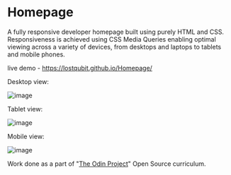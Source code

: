 # Homepage

A fully responsive developer homepage built using purely HTML and CSS. Responsiveness is achieved using CSS Media Queries enabling optimal viewing across a variety of devices, from desktops and laptops to tablets and mobile phones.

live demo - https://lostqubit.github.io/Homepage/

Desktop view:

![image](https://github.com/lostqubit/Homepage/assets/31575513/cc7a9676-b33a-415f-9b74-5aec9e27a335)

Tablet view:

![image](https://github.com/lostqubit/Homepage/assets/31575513/d70d79cb-3704-48e9-bd92-d66f9628aa68)

Mobile view:

![image](https://github.com/lostqubit/Homepage/assets/31575513/58942957-d785-4fd2-825e-b402dfd8f42b)

Work done as a part of "[The Odin Project](https://www.theodinproject.com/paths/full-stack-javascript)" Open Source curriculum.
